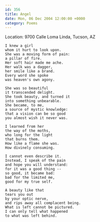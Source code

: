 ```yaml
---
id: 356
title: Angel
date: Mon, 06 Dec 2004 12:00:00 +0000
category: Poems
---
```


Location: 9700 Calle Loma Linda, Tucson, AZ

    I knew a girl  
    whom it hurt to look upon.  
    She was a moving form of pain:  
    a pillar of fire.  
    Her soft hair made me ache.  
    Her walk was a dagger,  
    her smile like a brand.  
    Every word she spoke  
    was heaven's own agony.

    She was so beautiful  
    it transcended delight.  
    She took beauty, and turned it  
    into something unbearable.  
    She became, to me,  
    a source of mystic knowledge:  
    that a vision can be so good  
    you almost wish it never was.

    I learned from her  
    the way of the moths,  
    who long for the light  
    that burns them.  
    How like a flame she was.  
    How divinely consuming.

    I cannot even describe it.  
    Instead, I speak of the pain  
    and hope you will understand:  
    for it was a good thing --  
    so good, it became bad:  
    bad for the limited me,  
    good for my true self.

    A beauty like that  
    tears you out  
    by your optic nerve,  
    and rips away all complacent being.  
    What is left cannot be pictured.  
    I can only tell what happened  
    to what was left behind.


